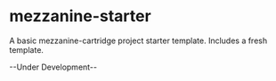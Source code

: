 mezzanine-starter
=================

A basic mezzanine-cartridge project starter template. Includes a fresh template.

--Under Development--
